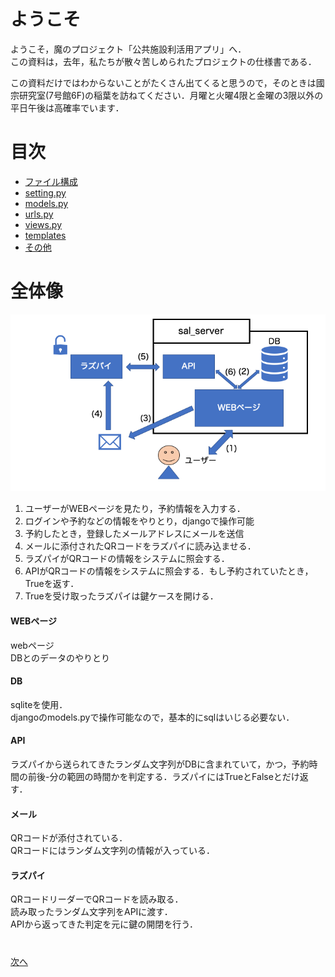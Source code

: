 # ようこそ
ようこそ，魔のプロジェクト「公共施設利活用アプリ」へ．  
この資料は，去年，私たちが散々苦しめられたプロジェクトの仕様書である．  

この資料だけではわからないことがたくさん出てくると思うので，そのときは國宗研究室(7号館6F)の稲葉を訪ねてください．月曜と火曜4限と金曜の3限以外の平日午後は高確率でいます．

# 目次 
- [ファイル構成](../md/1-ファイル構成.md)
- [setting.py](../md/2-setting_py.md)
- [models.py](../md/3-models_py.md)
- [urls.py](../md/4-urls_py.md)
- [views.py](../md/5-views_py.md)
- [templates](../md/6-templates.md)
- [その他](../md/)
  
# 全体像
![システムの全体像](../img/figure.png)
1. ユーザーがWEBページを見たり，予約情報を入力する．
2. ログインや予約などの情報をやりとり，djangoで操作可能
3. 予約したとき，登録したメールアドレスにメールを送信
4. メールに添付されたQRコードをラズパイに読み込ませる．
5. ラズパイがQRコードの情報をシステムに照会する．
6. APIがQRコードの情報をシステムに照会する．もし予約されていたとき，Trueを返す．
7. Trueを受け取ったラズパイは鍵ケースを開ける．
   
#### WEBページ
webページ  
DBとのデータのやりとり
#### DB
sqliteを使用．  
djangoのmodels.pyで操作可能なので，基本的にsqlはいじる必要ない．
#### API
ラズパイから送られてきたランダム文字列がDBに含まれていて，かつ，予約時間の前後-分の範囲の時間かを判定する．ラズパイにはTrueとFalseとだけ返す．
#### メール
QRコードが添付されている．  
QRコードにはランダム文字列の情報が入っている．
#### ラズパイ
QRコードリーダーでQRコードを読み取る．  
読み取ったランダム文字列をAPIに渡す．  
APIから返ってきた判定を元に鍵の開閉を行う．

# 
[次へ](../md/1-ファイル構成.md)